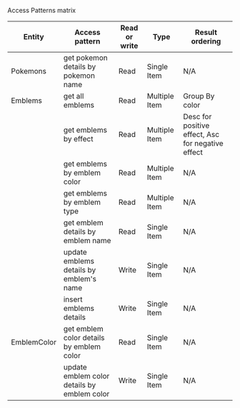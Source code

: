 Access Patterns matrix

| Entity | Access pattern | Read or write | Type | Result ordering |
|---|---|---|---|---|
| Pokemons    | get pokemon details by pokemon name         | Read  | Single Item   | N/A |
| Emblems     | get all emblems                             | Read  | Multiple Item | Group By color |
|             | get emblems by effect                       | Read  | Multiple Item | Desc for positive effect, Asc for negative effect |
|             | get emblems by emblem color                 | Read  | Multiple Item | N/A |
|             | get emblems by emblem type                  | Read  | Multiple Item | N/A |
|             | get emblem details by emblem name           | Read  | Single Item   | N/A |
|             | update emblems details by emblem's name     | Write | Single Item   | N/A |
|             | insert emblems details                      | Write | Single Item   | N/A |
| EmblemColor | get emblem color details by emblem color    | Read  | Single Item   | N/A |
|             | update emblem color details by emblem color | Write | Single Item   | N/A |